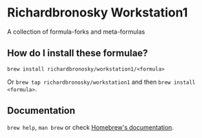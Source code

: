 # Richardbronosky Workstation1

A collection of formula-forks and meta-formulas

## How do I install these formulae?

`brew install richardbronosky/workstation1/<formula>`

Or `brew tap richardbronosky/workstation1` and then `brew install <formula>`.

## Documentation

`brew help`, `man brew` or check [Homebrew's documentation](https://docs.brew.sh).
